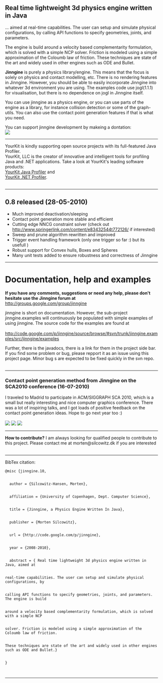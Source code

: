 ## Real time lightweight 3d physics engine written in Java ##
...  aimed at real-time capabilities. The user can setup and simulate physical configurations, by calling API functions to specify geometries, joints, and parameters.

The engine is build around a velocity based complementarity formulation, which is solved with a simple NCP solver. Friction is modeled using a simple approximation of the Coloumb law of friction. These techniques are state of the art and widely used in other engines such as ODE and Bullet.

**Jinngine** is purely a physics library/engine. This means that the focus is solely on physics and contact modelling, etc. There is no rendering features in Jinngine. However, you should be able to easily incorporate Jinngine into whatever 3d environment you are using. The examples code use jogl(1.1.1) for visualisation, but there is no dependence on jogl in Jinngine itself.

You can use jinngine as a physics engine, or you can use parts of the engine as a library, for instance collision detection or some of the graph-utils. You can also use the contact point generation features if that is what you need.

You can support jinngine development by makeing a dontation:<br>
<a href='https://www.paypal.com/cgi-bin/webscr?cmd=_donations&business=morten%40silcowitz%2edk&lc=DK&item_name=jinngine%2eorg&item_number=jinngine&currency_code=EUR&bn=PP%2dDonationsBF%3abtn_donate_LG%2egif%3aNonHosted'><img src='https://www.paypal.com/en_US/i/btn/btn_donate_LG.gif' /></a>
<hr />

YourKit is kindly supporting open source projects with its full-featured Java Profiler.<br>
YourKit, LLC is the creator of innovative and intelligent tools for profiling<br>
Java and .NET applications. Take a look at YourKit's leading software products:<br>
<a href='http://www.yourkit.com/java/profiler/index.jsp'>YourKit Java Profiler</a> and<br>
<a href='http://www.yourkit.com/.net/profiler/index.jsp'>YourKit .NET Profiler</a>.<br>
<br>
<hr />
<h2>0.8 released (28-05-2010)</h2>

- Much improved deactivation/sleeping<br>
- Contact point generation more stable and efficient<br>
- Cutting edge NNCG constraint solver (check out <a href='http://www.springerlink.com/content/e83432544t772126/'>http://www.springerlink.com/content/e83432544t772126/</a> if interested) <br>
- Sweep and prune algorithm rewritten and improved <br>
- Trigger event handling framework (only one trigger so far :) but its usefull ) <br>
- Robust support for Convex hulls, Boxes and Spheres <br>
- Many unit tests added to ensure robustness and correctness of Jinngine <br>


<hr />
<h1>Documentation, help and examples</h1>

<b>If you have any comments, suggestions or need any help, please don't hesitate use the Jinngine forum at</b> <a href='http://groups.google.com/group/jinngine'>http://groups.google.com/group/jinngine</a>

jinngine is short on documentation. However, the sub-project jinngine.examples will continuously be populated with simple examples of using jinngine. The source code for the examples are found at<br>
<br>
<a href='http://code.google.com/p/jinngine/source/browse/#svn/trunk/jinngine.examples/src/jinngine/examples'>http://code.google.com/p/jinngine/source/browse/#svn/trunk/jinngine.examples/src/jinngine/examples</a>

Further, there is the javadocs, there is a link for them in the project side bar. If you find some problem or bug, please repport it as an issue using this project page. Minor bug s are expected to be fixed quickly in the svn repo.<br>
<br>
<hr />
<h3>Contact point generation method from Jinngine on the SCA2010 conference (16-07-2010)</h3>

I traveled to Madrid to participate in ACM/SIGGRAPH SCA 2010, which is a small but really interesting and nice computer graphics conference. There was a lot of inspiring talks, and I got loads of positive feedback on the contact point generation ideas.  Hope to go next year too :)<br>
<br>
<img src='http://mo.silcowitz.dk/sca2010.jpg' />
<img src='http://mo.silcowitz.dk/poster.jpg' />
<img src='http://mo.silcowitz.dk/auditorium.jpg' />

<hr />
<b>How to contribute?</b>
I am always looking for qualified people to contribute to this project. Please contact me at morten@silcowitz.dk if you are interested<br>
<br>
<hr />
BibTex citation:<br>
<pre><code>@misc {jinngine.10, <br>
  author = {Silcowitz-Hansen, Morten},<br>
  affiliation = {University of Copenhagen, Dept. Computer Science},<br>
  title = {Jinngine, a Physics Engine Written In Java},<br>
  publisher = {Morten Silcowitz},<br>
  url = {http://code.google.com/p/jinngine},<br>
  year = {2008-2010},<br>
  abstract = { Real time lightweight 3d physics engine written in Java, aimed at <br>
real-time capabilities. The user can setup and simulate physical configurations, by<br>
calling API functions to specify geometries, joints, and parameters. The engine is build<br>
around a velocity based complementarity formulation, which is solved with a simple NCP<br>
solver. Friction is modeled using a simple approximation of the Coloumb law of friction.<br>
These techniques are state of the art and widely used in other engines such as ODE and Bullet.}<br>
}<br>
</code></pre>
<hr />
